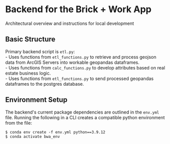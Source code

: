 # Backend for the Brick + Work App
Architectural overview and instructions for local development


## Basic Structure
Primary backend script is `etl.py`:
 <br />   - Uses functions from `etl_functions.py` to retrieve and process geojson data from ArcGIS Servers into workable geopandas dataframes.
 <br />   - Uses functions from `calc_functions.py` to develop attributes based on real estate business logic.
 <br />   - Uses functions from `etl_functions.py` to send processed geopandas dataframes to the postgres database.


## Environment Setup
The backend's current package dependencies are outlined in the `env.yml` file.
Running the following in a CLI creates a compatible python environment from the file:
```
$ conda env create -f env.yml python==3.9.12
$ conda activate bwa_env
```

